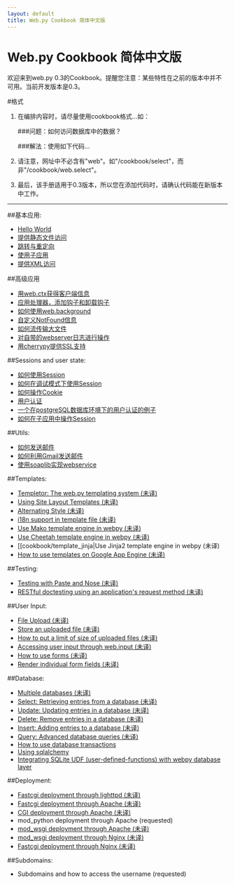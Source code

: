 ```yaml
---
layout: default
title: Web.py Cookbook 简体中文版
---
```


# Web.py Cookbook 简体中文版

欢迎来到web.py 0.3的Cookbook。提醒您注意：某些特性在之前的版本中并不可用。当前开发版本是0.3。

#格式

1. 在编排内容时，请尽量使用cookbook格式...如：
    
    ###问题：如何访问数据库中的数据？
     
    ###解法：使用如下代码...

1. 请注意，网址中不必含有"web"。如"/cookbook/select"，而非"/cookbook/web.select"。

1. 最后，该手册适用于0.3版本，所以您在添加代码时，请确认代码能在新版本中工作。


-------------------------------------------------

##基本应用:
* [Hello World](/cookbook/zh-cn/helloworld)
* [提供静态文件访问](/cookbook/zh-cn/staticfiles)
* [跳转与重定向](/cookbook/zh-cn/redirect+seeother)
* [使用子应用](/cookbook/zh-cn/subapp)
* [提供XML访问](/cookbok/zh-cn/xmlfiles)

##高级应用
* [用web.ctx获得客户端信息](/cookbook/zh-cn/ctx)
* [应用处理器，添加钩子和卸载钩子](/cookbook/zh-cn/application_processors)
* [如何使用web.background](/cookbook/zh-cn/background)
* [自定义NotFound信息](/cookbook/zh-cn/custom_notfound)
* [如何流传输大文件](/cookbook/zh-cn/streaming_large_files)
* [对自带的webserver日志进行操作](/cookbook/zh-cn/logging)
* [用cherrypy提供SSL支持](/cookbook/zh-cn/ssl)

##Sessions and user state:
* [如何使用Session](/cookbook/zh-cn/sessions)
* [如何在调试模式下使用Session](/cookbook/zh-cn/session_with_reloader)
* [如何操作Cookie](/cookbook/zh-cn/cookies)
* [用户认证](/cookbook/zh-cn/userauth)
* [一个在postgreSQL数据库环境下的用户认证的例子](/cookbook/zh-cn/userauthpgsql)
* [如何在子应用中操作Session](/cookbook/zh-cn/sessions_with_subapp)


##Utils:
* [如何发送邮件](/cookbook/zh-cn/sendmail)
* [如何利用Gmail发送邮件](/cookbook/zh-cn/sendmail_using_gmail)
* [使用soaplib实现webservice](/cookbook/zh-cn/webservice)

##Templates:
* [Templetor: The web.py templating system (未译)](http://webpy.org/docs/0.3/templetor )
* [Using Site Layout Templates (未译)](/cookbook/layout_template)
* [Alternating Style (未译)](/cookbook/alternating_style)
* [i18n support in template file (未译)](/cookbook/i18n_support_in_template_file )
* [Use Mako template engine in webpy (未译)](/cookbook/template_mako)
* [Use Cheetah template engine in webpy (未译)](/cookbook/template_cheetah)
* [[cookbook/template_jinja|Use Jinja2 template engine in webpy (未译)
* [How to use templates on Google App Engine (未译)](/cookbook/templates_on_gae)

##Testing:
* [Testing with Paste and Nose (未译)](/cookbook/testing_with_paste_and_nose)
* [RESTful doctesting using an application's request method (未译)](/cookbook/restful_doctesting_using_request)

##User Input:
* [File Upload (未译)](/cookbook/fileupload)
* [Store an uploaded file (未译)](/cookbook/storeupload)
* [How to put a limit of size of uploaded files (未译)](/cookbook/limiting_upload_size)
* [Accessing user input through web.input (未译)](/cookbook/input)
* [How to use forms (未译)](/cookbook/forms)
* [Render individual form fields (未译)](/cookbook/form_fields)

##Database:
* [Multiple databases (未译)](/cookbook/multidbs)
* [Select: Retrieving entries from a database (未译)](/cookbook/select)
* [Update: Updating entries in a database (未译)](/cookbook/update)
* [Delete: Remove entries in a database (未译)](/cookbook/delete)
* [Insert: Adding entries to a database (未译)](/Insert) 
* [Query: Advanced database queries (未译)](/cookbook/query)
* [How to use database transactions](/cookbook/transactions)
* [Using sqlalchemy](/cookbook/sqlalchemy)
* [Integrating SQLite UDF (user-defined-functions) with webpy database layer](/cookbook/sqlite-udf)


##Deployment:
* [Fastcgi deployment through lighttpd (未译)](/cookbook/fastcgi-lighttpd)
* [Fastcgi deployment through Apache (未译)](/cookbook/fastcgi-apache) 
* [CGI deployment through Apache (未译)](/cookbook/cgi-apache)
* mod_python deployment through Apache (requested)
* [mod_wsgi deployment through Apache (未译)](/cookbook/mod_wsgi-apache )
* [mod_wsgi deployment through Nginx (未译)](/cookbook/mod_wsgi-nginx )
* [Fastcgi deployment through Nginx (未译)](/cookbook/fastcgi-nginx)

##Subdomains:
* Subdomains and how to access the username (requested)
